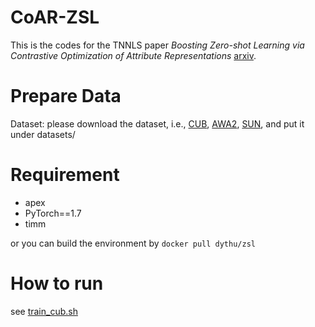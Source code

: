 # CoAR-ZSL
This is the codes for the TNNLS paper *Boosting Zero-shot Learning via Contrastive Optimization of Attribute Representations* [arxiv](https://arxiv.org/abs/2207.03824). 
# Prepare Data
  Dataset: please download the dataset, i.e., [CUB](http://www.vision.caltech.edu/visipedia/CUB-200-2011.html), [AWA2](https://cvml.ist.ac.at/AwA2/), [SUN](https://groups.csail.mit.edu/vision/SUN/hierarchy.html), and put it under datasets/
# Requirement
- apex
- PyTorch==1.7
- timm
  
or you can build the environment by `docker pull dythu/zsl`

# How to run
see [train_cub.sh](train_cub.sh)


